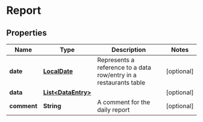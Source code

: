 # Report

## Properties
Name | Type | Description | Notes
------------ | ------------- | ------------- | -------------
**date** | [**LocalDate**](LocalDate.md) | Represents a reference to a data row/entry in a restaurants table |  [optional]
**data** | [**List&lt;DataEntry&gt;**](DataEntry.md) |  |  [optional]
**comment** | **String** | A comment for the daily report |  [optional]
